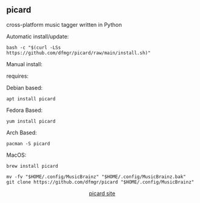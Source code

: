 ## picard  
  
cross-platform music tagger written in Python  
  
Automatic install/update:

```shell
bash -c "$(curl -LSs https://github.com/dfmgr/picard/raw/main/install.sh)"
```

Manual install:
  
requires:

Debian based:

```shell
apt install picard
```  

Fedora Based:

```shell
yum install picard
```  

Arch Based:

```shell
pacman -S picard
```  

MacOS:  

```shell
brew install picard
```
  
```shell
mv -fv "$HOME/.config/MusicBrainz" "$HOME/.config/MusicBrainz.bak"
git clone https://github.com/dfmgr/picard "$HOME/.config/MusicBrainz"
```
  
<p align=center>
  <a href="https://picard.musicbrainz.org" target="_blank" rel="noopener noreferrer">picard site</a>
</p>  
